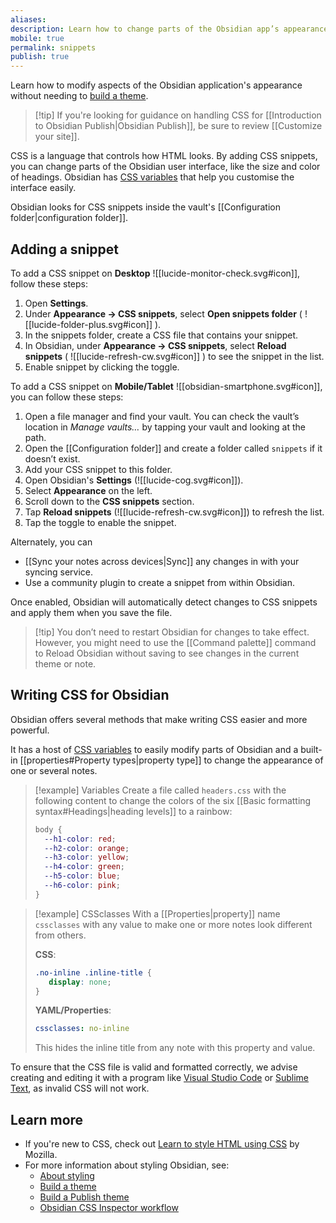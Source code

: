 ```yaml
---
aliases: 
description: Learn how to change parts of the Obsidian app’s appearance without creating a full theme.
mobile: true
permalink: snippets
publish: true
---
```

Learn how to modify aspects of the Obsidian application's appearance without needing to [build a theme](https://docs.obsidian.md/Themes/App+themes/Build+a+theme). 

> [!tip] If you're looking for guidance on handling CSS for [[Introduction to Obsidian Publish|Obsidian Publish]], be sure to review [[Customize your site]].

CSS is a language that controls how HTML looks. By adding CSS snippets, you can change parts of the Obsidian user interface, like the size and color of headings. Obsidian has [CSS variables](https://docs.obsidian.md/Reference/CSS+variables/CSS+variables) that help you customise the interface easily.

Obsidian looks for CSS snippets inside the vault's [[Configuration folder|configuration folder]].

## Adding a snippet

To add a CSS snippet on **Desktop** ![[lucide-monitor-check.svg#icon]], follow these steps:

1. Open **Settings**.
2. Under **Appearance → CSS snippets**, select **Open snippets folder** ( ![[lucide-folder-plus.svg#icon]] ).
3. In the snippets folder, create a CSS file that contains your snippet.
4. In Obsidian, under **Appearance → CSS snippets**, select **Reload snippets** ( ![[lucide-refresh-cw.svg#icon]] ) to see the snippet in the list.
5. Enable snippet by clicking the toggle.

To add a CSS snippet on **Mobile/Tablet** ![[obsidian-smartphone.svg#icon]], you can follow these steps:

1. Open a file manager and find your vault. You can check the vault’s location in _Manage vaults…_ by tapping your vault and looking at the path.
2. Open the [[Configuration folder]] and create a folder called `snippets` if it doesn’t exist.
3. Add your CSS snippet to this folder.
4. Open Obsidian's **Settings** (![[lucide-cog.svg#icon]]).
5. Select **Appearance** on the left.
6. Scroll down to the **CSS snippets** section.
7. Tap **Reload snippets** (![[lucide-refresh-cw.svg#icon]]) to refresh the list.
8. Tap the toggle to enable the snippet.

Alternately, you can
- [[Sync your notes across devices|Sync]] any changes in with your syncing service.
- Use a community plugin to create a snippet from within Obsidian. 

Once enabled, Obsidian will automatically detect changes to CSS snippets and apply them when you save the file. 

> [!tip] You don’t need to restart Obsidian for changes to take effect. However, you might need to use the [[Command palette]] command to Reload Obsidian without saving to see changes in the current theme or note.

## Writing CSS for Obsidian

Obsidian offers several methods that make writing CSS easier and more powerful.

It has a host of [CSS variables](https://docs.obsidian.md/Reference/CSS+variables/CSS+variables) to easily modify parts of Obsidian and a built-in [[properties#Property types|property type]] to change the appearance of one or several notes.

> [!example] Variables
> Create a file called `headers.css` with the following content to change the colors of the six [[Basic formatting syntax#Headings|heading levels]] to a rainbow:
>
> ```css
> body {
>   --h1-color: red;
>   --h2-color: orange;
>   --h3-color: yellow;
>   --h4-color: green;
>   --h5-color: blue;
>   --h6-color: pink;
> }
> ```

> [!example] CSSclasses
> With a [[Properties|property]] name `cssclasses` with any value to make one or more notes look different from others.
> 
> **CSS**:
> ```css
> .no-inline .inline-title {
>    display: none;
> }
> ```
> 
> **YAML/Properties**:
> ```yaml
> cssclasses: no-inline
> ```
> 
> This hides the inline title from any note with this property and value.

To ensure that the CSS file is valid and formatted correctly, we advise creating and editing it with a program like [Visual Studio Code](https://visualstudio.microsoft.com/) or [Sublime Text](https://www.sublimetext.com/), as invalid CSS will not work.

## Learn more

- If you're new to CSS, check out [Learn to style HTML using CSS](https://developer.mozilla.org/en-US/docs/Learn/CSS) by Mozilla.
- For more information about styling Obsidian, see:
  - [About styling](https://docs.obsidian.md/Reference/CSS+variables/About+styling)
  - [Build a theme](https://docs.obsidian.md/Themes/App+themes/Build+a+theme)
  - [Build a Publish theme](https://docs.obsidian.md/Themes/Obsidian+Publish+themes/Build+a+Publish+theme)
  - [Obsidian CSS Inspector workflow](https://forum.obsidian.md/t/obsidian-css-inspector-workflow/58178)
